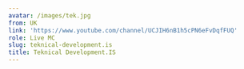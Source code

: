 ```yaml
---
avatar: /images/tek.jpg
from: UK
link: 'https://www.youtube.com/channel/UCJIH6nB1h5cPN6eFvDqfFUQ'
role: Live MC
slug: teknical-development.is
title: Teknical Development.IS
---
```


